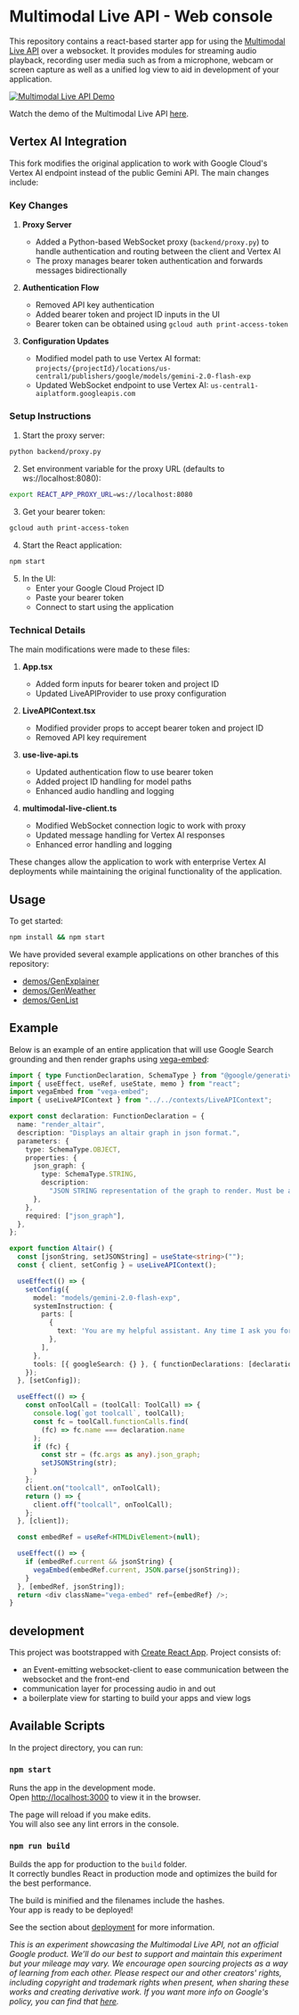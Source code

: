 # Multimodal Live API - Web console

This repository contains a react-based starter app for using the [Multimodal Live API](<[https://ai.google.dev/gemini-api](https://ai.google.dev/api/multimodal-live)>) over a websocket. It provides modules for streaming audio playback, recording user media such as from a microphone, webcam or screen capture as well as a unified log view to aid in development of your application.

[![Multimodal Live API Demo](readme/thumbnail.png)](https://www.youtube.com/watch?v=J_q7JY1XxFE)

Watch the demo of the Multimodal Live API [here](https://www.youtube.com/watch?v=J_q7JY1XxFE).

## Vertex AI Integration

This fork modifies the original application to work with Google Cloud's Vertex AI endpoint instead of the public Gemini API. The main changes include:

### Key Changes

1. **Proxy Server**
   - Added a Python-based WebSocket proxy (`backend/proxy.py`) to handle authentication and routing between the client and Vertex AI
   - The proxy manages bearer token authentication and forwards messages bidirectionally

2. **Authentication Flow**
   - Removed API key authentication
   - Added bearer token and project ID inputs in the UI
   - Bearer token can be obtained using `gcloud auth print-access-token`

3. **Configuration Updates**
   - Modified model path to use Vertex AI format: `projects/{projectId}/locations/us-central1/publishers/google/models/gemini-2.0-flash-exp`
   - Updated WebSocket endpoint to use Vertex AI: `us-central1-aiplatform.googleapis.com`

### Setup Instructions

1. Start the proxy server:
```bash
python backend/proxy.py
```

2. Set environment variable for the proxy URL (defaults to ws://localhost:8080):
```bash
export REACT_APP_PROXY_URL=ws://localhost:8080
```

3. Get your bearer token:
```bash
gcloud auth print-access-token
```

4. Start the React application:
```bash
npm start
```

5. In the UI:
   - Enter your Google Cloud Project ID
   - Paste your bearer token
   - Connect to start using the application

### Technical Details

The main modifications were made to these files:

1. **App.tsx**
   - Added form inputs for bearer token and project ID
   - Updated LiveAPIProvider to use proxy configuration

2. **LiveAPIContext.tsx**
   - Modified provider props to accept bearer token and project ID
   - Removed API key requirement

3. **use-live-api.ts**
   - Updated authentication flow to use bearer token
   - Added project ID handling for model paths
   - Enhanced audio handling and logging

4. **multimodal-live-client.ts**
   - Modified WebSocket connection logic to work with proxy
   - Updated message handling for Vertex AI responses
   - Enhanced error handling and logging

These changes allow the application to work with enterprise Vertex AI deployments while maintaining the original functionality of the application.


## Usage

To get started:

```bash
npm install && npm start
```

We have provided several example applications on other branches of this repository:

- [demos/GenExplainer](https://github.com/google-gemini/multimodal-live-api-web-console/tree/demos/genexplainer)
- [demos/GenWeather](https://github.com/google-gemini/multimodal-live-api-web-console/tree/demos/genweather)
- [demos/GenList](https://github.com/google-gemini/multimodal-live-api-web-console/tree/demos/genlist)

## Example

Below is an example of an entire application that will use Google Search grounding and then render graphs using [vega-embed](https://github.com/vega/vega-embed):

```typescript
import { type FunctionDeclaration, SchemaType } from "@google/generative-ai";
import { useEffect, useRef, useState, memo } from "react";
import vegaEmbed from "vega-embed";
import { useLiveAPIContext } from "../../contexts/LiveAPIContext";

export const declaration: FunctionDeclaration = {
  name: "render_altair",
  description: "Displays an altair graph in json format.",
  parameters: {
    type: SchemaType.OBJECT,
    properties: {
      json_graph: {
        type: SchemaType.STRING,
        description:
          "JSON STRING representation of the graph to render. Must be a string, not a json object",
      },
    },
    required: ["json_graph"],
  },
};

export function Altair() {
  const [jsonString, setJSONString] = useState<string>("");
  const { client, setConfig } = useLiveAPIContext();

  useEffect(() => {
    setConfig({
      model: "models/gemini-2.0-flash-exp",
      systemInstruction: {
        parts: [
          {
            text: 'You are my helpful assistant. Any time I ask you for a graph call the "render_altair" function I have provided you. Dont ask for additional information just make your best judgement.',
          },
        ],
      },
      tools: [{ googleSearch: {} }, { functionDeclarations: [declaration] }],
    });
  }, [setConfig]);

  useEffect(() => {
    const onToolCall = (toolCall: ToolCall) => {
      console.log(`got toolcall`, toolCall);
      const fc = toolCall.functionCalls.find(
        (fc) => fc.name === declaration.name
      );
      if (fc) {
        const str = (fc.args as any).json_graph;
        setJSONString(str);
      }
    };
    client.on("toolcall", onToolCall);
    return () => {
      client.off("toolcall", onToolCall);
    };
  }, [client]);

  const embedRef = useRef<HTMLDivElement>(null);

  useEffect(() => {
    if (embedRef.current && jsonString) {
      vegaEmbed(embedRef.current, JSON.parse(jsonString));
    }
  }, [embedRef, jsonString]);
  return <div className="vega-embed" ref={embedRef} />;
}
```

## development

This project was bootstrapped with [Create React App](https://github.com/facebook/create-react-app).
Project consists of:

- an Event-emitting websocket-client to ease communication between the websocket and the front-end
- communication layer for processing audio in and out
- a boilerplate view for starting to build your apps and view logs

## Available Scripts

In the project directory, you can run:

### `npm start`

Runs the app in the development mode.\
Open [http://localhost:3000](http://localhost:3000) to view it in the browser.

The page will reload if you make edits.\
You will also see any lint errors in the console.

### `npm run build`

Builds the app for production to the `build` folder.\
It correctly bundles React in production mode and optimizes the build for the best performance.

The build is minified and the filenames include the hashes.\
Your app is ready to be deployed!

See the section about [deployment](https://facebook.github.io/create-react-app/docs/deployment) for more information.

_This is an experiment showcasing the Multimodal Live API, not an official Google product. We’ll do our best to support and maintain this experiment but your mileage may vary. We encourage open sourcing projects as a way of learning from each other. Please respect our and other creators' rights, including copyright and trademark rights when present, when sharing these works and creating derivative work. If you want more info on Google's policy, you can find that [here](https://developers.google.com/terms/site-policies)._

